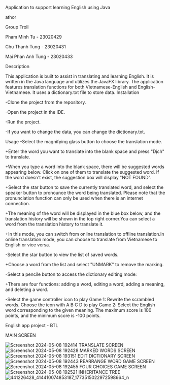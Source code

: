 Application to support learning English using Java

athor

Group Troll

Pham Minh Tu - 23020429

Chu Thanh Tung - 23020431

Mai Phan Anh Tung - 23020433

Description

This application is built to assist in translating and learning English. It is written in the Java language and utilizes the JavaFX library. The application features translation functions for both Vietnamese-English and English-Vietnamese. It uses a dictionary.txt file to store data.
Installation

-Clone the project from the repository.

-Open the project in the IDE.

-Run the project.

-If you want to change the data, you can change the dictionary.txt.

Usage
 -Select the magnifying glass button to choose the translation mode.
 
+Enter the word you want to translate into the blank space and press "Dịch" to translate.

+When you type a word into the blank space, there will be suggested words appearing below. Click on one of them to translate the suggested word. If the word doesn't exist, the suggestion box will display "NOT FOUND".

+Select the star button to save the currently translated word, and select the speaker button to pronounce the word being translated. Please note that the pronunciation function can only be used when there is an internet connection.

+The meaning of the word will be displayed in the blue box below, and the translation history will be shown in the top right corner.You can select a word from the translation history to translate it.

+In this mode, you can switch from online translation to offline translation.In online translation mode, you can choose to translate from Vietnamese to English or vice versa.

-Select the star button to view the list of saved words.

+Choose a word from the list and select "UNMARK" to remove the marking.

-Select a pencile button to access the dictionary editing mode:

+There are four functions: adding a word, editing a word, adding a meaning, and deleting a word.

-Select the game controller icon to play Game 1: Rewrite the scrambled words. Choose the icon with A B C D to play Game 2: Select the English word corresponding to the given meaning. The maximum score is 100 points, and the minimum score is -100 points.

English app project - BTL

MAIN SCREEN

![Screenshot 2024-05-08 192414](https://github.com/minhtuuse/BTL/assets/144828591/9e1f5f10-9bea-4ae6-bf90-bbf35a64c0f4)
TRANSLATE SCREEN
![Screenshot 2024-05-08 192428](https://github.com/minhtuuse/BTL/assets/144828591/652bd088-4970-4005-b559-3652253f16eb)
MARKED WORDS SCREEN
![Screenshot 2024-05-08 193151](https://github.com/minhtuuse/BTL/assets/144828591/44b006b5-adcd-47e8-ad2a-0f0d23e6ded5)
EDIT DICTIONARY SCREEN
![Screenshot 2024-05-08 192443](https://github.com/minhtuuse/BTL/assets/144828591/1c90f6e3-fc2d-4e69-829d-4e73d80c5e54)
REARRANGE WORD GAME SCREEN
![Screenshot 2024-05-08 192455](https://github.com/minhtuuse/BTL/assets/144828591/7a3a3eb4-2ea3-49b9-abd4-2bd91678dc29)
FOUR CHOICES GAME SCREEN
![Screenshot 2024-05-08 192521](https://github.com/minhtuuse/BTL/assets/144828591/765d8ec9-6b67-486d-8ed0-b2d5f27f1ef0)
INHERITANCE TREE
![441226428_414410074853187_1773515022972598664_n](https://github.com/minhtuuse/BTL/assets/144828591/069e87d6-ad72-4f47-ab36-1a0124d3e86c)


